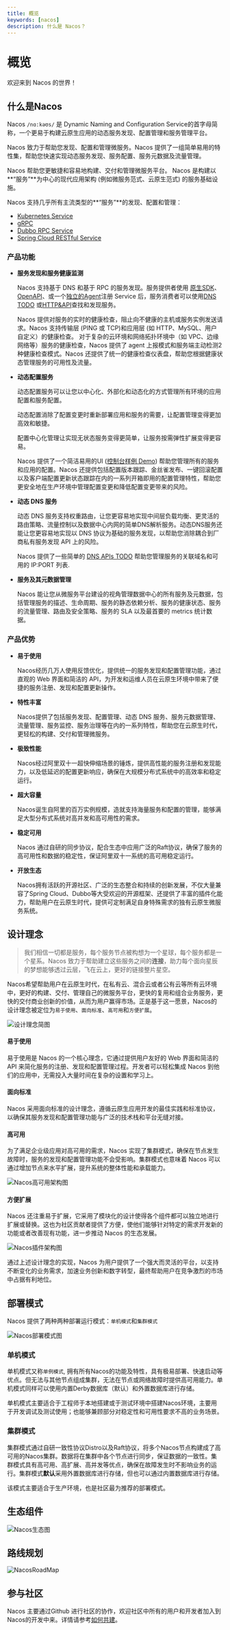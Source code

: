 ```yaml
---
title: 概览
keywords: [nacos]
description: 什么是 Nacos？
---
```


# 概览

欢迎来到 Nacos 的世界！

## 什么是Nacos

Nacos `/nɑ:kəʊs/`  是 Dynamic Naming and Configuration Service的首字母简称，一个更易于构建云原生应用的动态服务发现、配置管理和服务管理平台。

Nacos 致力于帮助您发现、配置和管理微服务。Nacos 提供了一组简单易用的特性集，帮助您快速实现动态服务发现、服务配置、服务元数据及流量管理。

Nacos 帮助您更敏捷和容易地构建、交付和管理微服务平台。 Nacos 是构建以**“服务”**为中心的现代应用架构 (例如微服务范式、云原生范式) 的服务基础设施。

Nacos 支持几乎所有主流类型的**“服务”**的发现、配置和管理：

- [Kubernetes Service](https://kubernetes.io/docs/concepts/services-networking/service/)
- [gRPC](https://grpc.io/docs/guides/concepts.html#service-definition)
- [Dubbo RPC Service](https://dubbo.apache.org)
- [Spring Cloud RESTful Service](https://spring.io/projects/spring-cloud)

### 产品功能

* **服务发现和服务健康监测**

  Nacos 支持基于 DNS 和基于 RPC 的服务发现。服务提供者使用 [原生SDK](./guide/user/sdk.md)、[OpenAPI](./guide/user/open-api.md)、或一个[独立的Agent](./guide/user/other-language.md)注册 Service 后，服务消费者可以使用[DNS TODO](./ecology/use-nacos-with-coredns.md) 或[HTTP&API](./guide/user/open-api.md)查找和发现服务。

  Nacos 提供对服务的实时的健康检查，阻止向不健康的主机或服务实例发送请求。Nacos 支持传输层 (PING 或 TCP)和应用层 (如 HTTP、MySQL、用户自定义）的健康检查。 对于复杂的云环境和网络拓扑环境中（如 VPC、边缘网络等）服务的健康检查，Nacos 提供了 agent 上报模式和服务端主动检测2种健康检查模式。Nacos 还提供了统一的健康检查仪表盘，帮助您根据健康状态管理服务的可用性及流量。

* **动态配置服务**

  动态配置服务可以让您以中心化、外部化和动态化的方式管理所有环境的应用配置和服务配置。

  动态配置消除了配置变更时重新部署应用和服务的需要，让配置管理变得更加高效和敏捷。

  配置中心化管理让实现无状态服务变得更简单，让服务按需弹性扩展变得更容易。

  Nacos 提供了一个简洁易用的UI ([控制台样例 Demo](http://console.nacos.io/nacos/index.html)) 帮助您管理所有的服务和应用的配置。Nacos 还提供包括配置版本跟踪、金丝雀发布、一键回滚配置以及客户端配置更新状态跟踪在内的一系列开箱即用的配置管理特性，帮助您更安全地在生产环境中管理配置变更和降低配置变更带来的风险。

* **动态 DNS 服务**

  动态 DNS 服务支持权重路由，让您更容易地实现中间层负载均衡、更灵活的路由策略、流量控制以及数据中心内网的简单DNS解析服务。动态DNS服务还能让您更容易地实现以 DNS 协议为基础的服务发现，以帮助您消除耦合到厂商私有服务发现 API 上的风险。

  Nacos 提供了一些简单的 [DNS APIs TODO](./ecology/use-nacos-with-coredns.md) 帮助您管理服务的关联域名和可用的 IP:PORT 列表.

* **服务及其元数据管理**

  Nacos 能让您从微服务平台建设的视角管理数据中心的所有服务及元数据，包括管理服务的描述、生命周期、服务的静态依赖分析、服务的健康状态、服务的流量管理、路由及安全策略、服务的 SLA 以及最首要的 metrics 统计数据。

### 产品优势

- **易于使用**
  
  Nacos经历几万人使用反馈优化，提供统一的服务发现和配置管理功能，通过直观的 Web 界面和简洁的 API，为开发和运维人员在云原生环境中带来了便捷的服务注册、发现和配置更新操作。
  
- **特性丰富**

  Nacos提供了包括服务发现、配置管理、动态 DNS 服务、服务元数据管理、流量管理、服务监控、服务治理等在内的一系列特性，帮助您在云原生时代，更轻松的构建、交付和管理微服务。
  
- **极致性能**

  Nacos经过阿里双十一超快伸缩场景的锤炼，提供高性能的服务注册和发现能力，以及低延迟的配置更新响应，确保在大规模分布式系统中的高效率和稳定运行。
  
- **超大容量**
  
  Nacos诞生自阿里的百万实例规模，造就支持海量服务和配置的管理，能够满足大型分布式系统对高并发和高可用性的需求。

- **稳定可用**

  Nacos 通过自研的同步协议，配合生态中应用广泛的Raft协议，确保了服务的高可用性和数据的稳定性，保证阿里双十一系统的高可用稳定运行。

- **开放生态**

  Nacos拥有活跃的开源社区、广泛的生态整合和持续的创新发展，不仅大量兼容了Spring Cloud、Dubbo等大受欢迎的开源框架、还提供了丰富的插件化能力，帮助用户在云原生时代，提供可定制满足自身特殊需求的独有云原生微服务系统。

## 设计理念

> 我们相信一切都是服务，每个服务节点被构想为一个星球，每个服务都是一个星系。Nacos 致力于帮助建立这些服务之间的**连接**，助力每个面向星辰的梦想能够透过云层，飞在云上，更好的链接整片星空。

Nacos希望帮助用户在云原生时代，在私有云、混合云或者公有云等所有云环境中，更好的构建、交付、管理自己的微服务平台，更快的复用和组合业务服务，更快的交付商业创新的价值，从而为用户赢得市场。正是基于这一愿景，Nacos的设计理念被定位为`易于使用`、`面向标准`、`高可用`和`方便扩展`。

![设计理念简图](/img/doc/overview/design-philosophy.svg)

#### 易于使用 

易于使用是 Nacos 的一个核心理念，它通过提供用户友好的 Web 界面和简洁的 API 来简化服务的注册、发现和配置管理过程。开发者可以轻松集成 Nacos 到他们的应用中，无需投入大量时间在复杂的设置和学习上。

#### 面向标准

Nacos 采用面向标准的设计理念，遵循云原生应用开发的最佳实践和标准协议，以确保其服务发现和配置管理功能与广泛的技术栈和平台无缝对接。

#### 高可用

为了满足企业级应用对高可用的需求，Nacos 实现了集群模式，确保在节点发生故障时，服务的发现和配置管理功能不会受影响。集群模式也意味着 Nacos 可以通过增加节点来水平扩展，提升系统的整体性能和承载能力。

![Nacos高可用架构图](/img/doc/overview/availability-structure.svg)

#### 方便扩展

Nacos 还注重易于扩展，它采用了模块化的设计使得各个组件都可以独立地进行扩展或替换。这也为社区贡献者提供了方便，使他们能够针对特定的需求开发新的功能或者改善现有功能，进一步推动 Nacos 的生态发展。

![Nacos插件架构图](/img/doc/overview/plugin-structure.svg)

通过上述设计理念的实现，Nacos 为用户提供了一个强大而灵活的平台，以支持不断变化的业务需求，加速业务创新和数字转型，最终帮助用户在竞争激烈的市场中占据有利地位。

## 部署模式

Nacos 提供了两种两种部署运行模式：`单机模式`和`集群模式`

![Nacos部署模式图](/img/doc/overview/deploy-structure.svg)

### 单机模式

单机模式又称`单例模式`, 拥有所有Nacos的功能及特性，具有极易部署、快速启动等优点。但无法与其他节点组成集群，无法在节点或网络故障时提供高可用能力。单机模式同样可以使用内置Derby数据库（默认）和外置数据库进行存储。

单机模式主要适合于工程师于本地搭建或于测试环境中搭建Nacos环境，主要用于开发调试及测试使用；也能够兼顾部分对稳定性和可用性要求不高的业务场景。

### 集群模式

集群模式通过自研一致性协议Distro以及Raft协议，将多个Nacos节点构建成了高可用的Nacos集群。数据将在集群中各个节点进行同步，保证数据的一致性。集群模式具有高可用、高扩展、高并发等优点，确保在故障发生时不影响业务的运行。集群模式**默认**采用外置数据库进行存储，但也可以通过内置数据库进行存储。

该模式主要适合于生产环境，也是社区最为推荐的部署模式。

## 生态组件

![Nacos生态图](/img/doc/overview/ecology-structure.png)

## 路线规划

![NacosRoadMap](/img/doc/overview/roadmap.svg)

## 参与社区

Nacos 主要通过Github 进行社区的协作，欢迎社区中所有的用户和开发者加入到Nacos的开发中来。详情请参考[如何共建](contribution/contributing.md)。